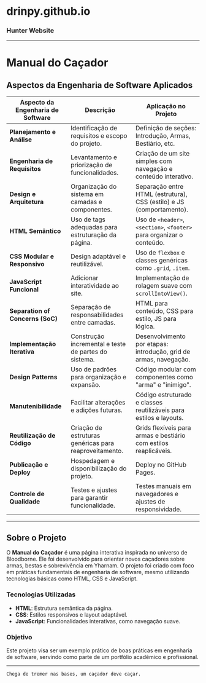 # drinpy.github.io
### Hunter Website
---

# Manual do Caçador

## Aspectos da Engenharia de Software Aplicados

| **Aspecto da Engenharia de Software** | **Descrição** | **Aplicação no Projeto** |
|----------------------------------------|---------------|--------------------------|
| **Planejamento e Análise** | Identificação de requisitos e escopo do projeto. | Definição de seções: Introdução, Armas, Bestiário, etc. |
| **Engenharia de Requisitos** | Levantamento e priorização de funcionalidades. | Criação de um site simples com navegação e conteúdo interativo. |
| **Design e Arquitetura** | Organização do sistema em camadas e componentes. | Separação entre HTML (estrutura), CSS (estilo) e JS (comportamento). |
| **HTML Semântico** | Uso de tags adequadas para estruturação da página. | Uso de `<header>`, `<section>`, `<footer>` para organizar o conteúdo. |
| **CSS Modular e Responsivo** | Design adaptável e reutilizável. | Uso de `flexbox` e classes genéricas como `.grid`, `.item`. |
| **JavaScript Funcional** | Adicionar interatividade ao site. | Implementação de rolagem suave com `scrollIntoView()`. |
| **Separation of Concerns (SoC)** | Separação de responsabilidades entre camadas. | HTML para conteúdo, CSS para estilo, JS para lógica. |
| **Implementação Iterativa** | Construção incremental e teste de partes do sistema. | Desenvolvimento por etapas: introdução, grid de armas, navegação. |
| **Design Patterns** | Uso de padrões para organização e expansão. | Código modular com componentes como "arma" e "inimigo". |
| **Manutenibilidade** | Facilitar alterações e adições futuras. | Código estruturado e classes reutilizáveis para estilos e layouts. |
| **Reutilização de Código** | Criação de estruturas genéricas para reaproveitamento. | Grids flexíveis para armas e bestiário com estilos reaplicáveis. |
| **Publicação e Deploy** | Hospedagem e disponibilização do projeto. | Deploy no GitHub Pages. |
| **Controle de Qualidade** | Testes e ajustes para garantir funcionalidade. | Testes manuais em navegadores e ajustes de responsividade. |

---

## Sobre o Projeto

O **Manual do Caçador** é uma página interativa inspirada no universo de Bloodborne. Ele foi desenvolvido para orientar novos caçadores sobre armas, bestas e sobrevivência em Yharnam. O projeto foi criado com foco em práticas fundamentais de engenharia de software, mesmo utilizando tecnologias básicas como HTML, CSS e JavaScript.

### Tecnologias Utilizadas

- **HTML**: Estrutura semântica da página.
- **CSS**: Estilos responsivos e layout adaptável.
- **JavaScript**: Funcionalidades interativas, como navegação suave.

### Objetivo

Este projeto visa ser um exemplo prático de boas práticas em engenharia de software, servindo como parte de um portfólio acadêmico e profissional.

---
`Chega de tremer nas bases, um caçador deve caçar.`

